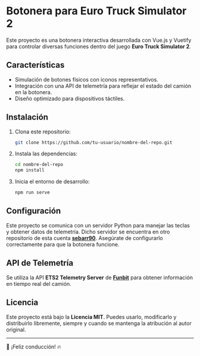 # Botonera para Euro Truck Simulator 2

Este proyecto es una botonera interactiva desarrollada con Vue.js y Vuetify para controlar diversas funciones dentro del juego **Euro Truck Simulator 2**. 

## Características
- Simulación de botones físicos con iconos representativos.
- Integración con una API de telemetría para reflejar el estado del camión en la botonera.
- Diseño optimizado para dispositivos táctiles.

## Instalación
1. Clona este repositorio:
   ```sh
   git clone https://github.com/tu-usuario/nombre-del-repo.git
   ```
2. Instala las dependencias:
   ```sh
   cd nombre-del-repo
   npm install
   ```
3. Inicia el entorno de desarrollo:
   ```sh
   npm run serve
   ```

## Configuración
Este proyecto se comunica con un servidor Python para manejar las teclas y obtener datos de telemetría. Dicho servidor se encuentra en otro repositorio de esta cuenta **[sebarr90](https://github.com/sebarr90/botoneraBackend)**. Asegúrate de configurarlo correctamente para que la botonera funcione.


## API de Telemetría
Se utiliza la API **ETS2 Telemetry Server** de **[Funbit](https://github.com/Funbit/ets2-telemetry-server)** para obtener información en tiempo real del camión.

## Licencia
Este proyecto está bajo la **Licencia MIT**. Puedes usarlo, modificarlo y distribuirlo libremente, siempre y cuando se mantenga la atribución al autor original.

---
🚛 ¡Feliz conducción! 🔥

